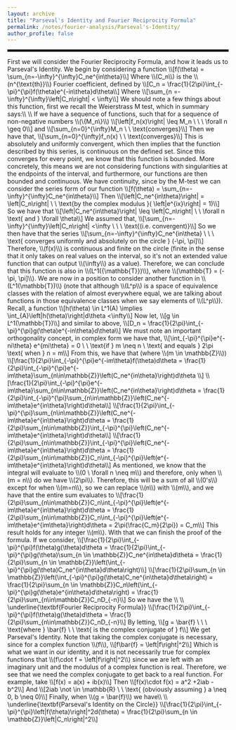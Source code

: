 ```yaml
---
layout: archive
title: "Parseval's Identity and Fourier Reciprocity Formula"
permalink: /notes/fourier-analysis/Parseval's-Identity/
author_profile: false
--- 
```

<hr style="border: 2px solid black;">
First we will consider the Fourier Reciprocity Formula, and how it leads us to Parseval's Identity. We begin by considering a function
\\[f(\theta) = \sum_{n=-\infty}^{\infty}C_ne^{in\theta}\\]
Where \\(C_n\\) is the \\(n^{\text{th}}\\) Fourier coefficient, defined by
\\[C_n = \frac{1}{2\pi}\int_{-\pi}^{\pi}f(\theta)e^{-in\theta}d\theta\\]
Where 
\\[\sum_{n =-\infty}^{\infty}\left|C_n\right| < \infty\\]
We should note a few things about this function, first we recall the Weierstrass M test, which in summary says:\\
\\
If we have a sequence of functions, such that for a sequence of non-negative numbers \\(\{M_n\}\\) 
\\[\left|f_n(x)\right| \leq M_n \ \ \ \forall n \geq 0\\]
and
\\[\sum_{n=0}^{\infty}M_n  \ \ \text{converges}\\]
Then we have that,
\\[\sum_{n=0}^{\infty}f_n(x) \ \ \text{converges}\\]
This is absolutely and uniformly convergent, which then implies that the function described by this series, is continuous on the defined set. Since this converges for every point, we know that this function is bounded. More concretely, this means we are not considering functions with singularities at the endpoints of the interval, and furthermore, our functions are then bounded and continuous. We have continuity, since by the M-test we can consider the series form of our function
\\[f(\theta) = \sum_{n=-\infty}^{\infty}C_ne^{in\theta}\\]
Then
\\[\left|C_ne^{in\theta}\right| = \left|C_n\right| \ \ \text{by the complex modulus }( \left|e^{ix}\right| = 1)\\]
So we have that 
\\[\left|C_ne^{in\theta}\right| \leq \left|C_n\right| \ \ \forall n \text{ and } \forall \theta\\]
We assumed that,
\\[\sum_{n=-\infty}^{\infty}\left|C_n\right| <\infty \ \ \ \text{(i.e. convergent)}\\]
So we then have that the series
\\[\sum_{n=-\infty}^{\infty}C_ne^{in\theta} \ \ \ \text{ converges uniformly and absolutely on the circle } (-\pi, \pi]\\]
Therefore, \\(f(x)\\) is continuous and finite on the circle (finite in the sense that it only takes on real values on the interval, so it's not an extended value function that can output \\(\infty\\) as a value). Therefore, we can conclude that this function is also in \\(L^1({\mathbb{T}})\\), where \\(\mathbb{T} = (-\pi, \pi]\\). We are now in a position to consider another function in \\(L^1(\mathbb{T})\\) (note that although \\(L^p\\) is a space of equivalence classes with the relation of almost everywhere equal, we are talking about functions in those equivalence classes when we say elements of \\(L^p\\)). Recall, a function 
\\[h(\theta) \in L^1(A) \implies \int_{A}\left|h(\theta)\right|d\theta <\infty\\]
Now let,
\\[g \in L^1(\mathbb{T})\\]
and similar to above,
\\[D_n = \frac{1}{2\pi}\int_{-\pi}^{\pi}g(\theta)e^{-in\theta}d\theta\\]
We must note an important orthogonality concept, in complex form we have that,
\\[\int_{-\pi}^{\pi}e^{-ni\theta} e^{mi\theta} = 0 \ \ \text{if } m \neq n \ \text{ and equals } 2\pi \text{ when } n = m\\]
From this, we have that (where \\(m \in \mathbb{Z}\\))
\\[\frac{1}{2\pi}\int_{-\pi}^{\pi}e^{-im\theta}f(\theta)d\theta = \frac{1}{2\pi}\int_{-\pi}^{\pi}e^{-im\theta}\sum_{n\in\mathbb{Z}}\left(C_ne^{in\theta}\right)d\theta \\]
\\[\frac{1}{2\pi}\int_{-\pi}^{\pi}e^{-im\theta}\sum_{n\in\mathbb{Z}}\left(C_ne^{in\theta}\right)d\theta = \frac{1}{2\pi}\int_{-\pi}^{\pi}\sum_{n\in\mathbb{Z}}\left(C_ne^{-im\theta}e^{in\theta}\right)d\theta\\]
\\[\frac{1}{2\pi}\int_{-\pi}^{\pi}\sum_{n\in\mathbb{Z}}\left(C_ne^{-im\theta}e^{in\theta}\right)d\theta = \frac{1}{2\pi}\sum_{n\in\mathbb{Z}}\int_{-\pi}^{\pi}\left(C_ne^{-im\theta}e^{in\theta}\right)d\theta\\]
\\[\frac{1}{2\pi}\sum_{n\in\mathbb{Z}}\int_{-\pi}^{\pi}\left(C_ne^{-im\theta}e^{in\theta}\right)d\theta = \frac{1}{2\pi}\sum_{n\in\mathbb{Z}}C_n\int_{-\pi}^{\pi}\left(e^{-im\theta}e^{in\theta}\right)d\theta\\]
As mentioned, we know that the integral will evaluate to \\(0 \ \forall n \neq m\\) and therefore, only when \\(m = n\\) do we have \\(2\pi\\). Therefore, this will be a sum of all \\(0's\\) except for when \\(m=n\\), so we can replace \\(n\\) with \\(m\\), and we have that the entire sum evaluates to
\\[\frac{1}{2\pi}\sum_{n\in\mathbb{Z}}C_n\int_{-\pi}^{\pi}\left(e^{-im\theta}e^{in\theta}\right)d\theta = \frac{1}{2\pi}\sum_{n\in\mathbb{Z}}C_n\int_{-\pi}^{\pi}\left(e^{-im\theta}e^{im\theta}\right)d\theta = 2\pi(\frac{C_m}{2\pi}) = C_m\\]
This result holds for any integer \\(m\\). With that we can finish the proof of the formula. If we consider,
\\[\frac{1}{2\pi}\int_{-\pi}^{\pi}f(\theta)g(\theta)d\theta = \frac{1}{2\pi}\int_{-\pi}^{\pi}g(\theta)\sum_{n \in \mathbb{Z}}C_ne^{in\theta}d\theta =  \frac{1}{2\pi}\sum_{n \in \mathbb{Z}}\left(\int_{-\pi}^{\pi}g(\theta)C_ne^{in\theta}d\theta\right)\\]
\\[\frac{1}{2\pi}\sum_{n \in \mathbb{Z}}\left(\int_{-\pi}^{\pi}g(\theta)C_ne^{in\theta}d\theta\right) = \frac{1}{2\pi}\sum_{n \in \mathbb{Z}}C_n\left(\int_{-\pi}^{\pi}g(\theta)e^{in\theta}d\theta\right) = \frac{1}{2\pi}\sum_{n\in\mathbb{Z}}C_nD_{-n}\\]
So we have the \\
\\
\underline{\textbf{Fourier Reciprocity Formula}}
\\[\frac{1}{2\pi}\int_{-\pi}^{\pi}f(\theta)g(\theta)d\theta = \frac{1}{2\pi}\sum_{n\in\mathbb{Z}}C_nD_{-n}\\]
By letting,
\\[g = \bar{f} \ \ \ \text{where } \bar{f} \ \ \text{ is the complex conjugate of } f\\]
We get Parseval's Identity. Note that taking the complex conjugate is necessary, since for a complex function \\(f\\),
\\[f\bar{f} = \left|f\right|^2\\]
Which is what we want in our identity, and it is not necessarily true for complex functions that \\(f\cdot f = \left|f\right|^2\\) since we are left with an imaginary unit and the modulus of a complex function is real. Therefore, we see that we need the complex conjugate to get back to a real function. For example, take 
\\[f(x) = a(x) + ib(x)\\]
Then
\\[f(x)\cdot f(x) = a^2 +2iab - b^2\\]
And 
\\[2iab \not \in \mathbb{R} \ \ \text{ (obviously assuming } a \neq 0, b \neq 0)\\]
Finally, when \\(g = \bar{f}\\) we have\\
\\
\underline{\textbf{Parseval's Identity on the Circle}}
\\[\frac{1}{2\pi}\int_{-\pi}^{\pi}\left|f(\theta)\right|^2d(\theta) = \frac{1}{2\pi}\sum_{n \in \mathbb{Z}}\left|C_n\right|^2\\]
